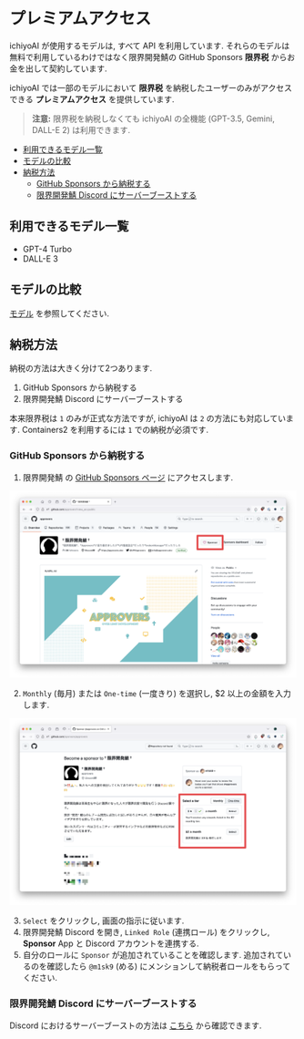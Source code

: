 # プレミアムアクセス

ichiyoAI が使用するモデルは, すべて API を利用しています. それらのモデルは無料で利用しているわけではなく限界開発鯖の GitHub Sponsors **限界税** からお金を出して契約しています.

ichiyoAI では一部のモデルにおいて **限界税** を納税したユーザーのみがアクセスできる **プレミアムアクセス** を提供しています.

> **注意:**
> 限界税を納税しなくても ichiyoAI の全機能 (GPT-3.5, Gemini, DALL-E 2) は利用できます.

- [利用できるモデル一覧](#利用できるモデル一覧)
- [モデルの比較](#モデルの比較)
- [納税方法](#納税方法)
  - [GitHub Sponsors から納税する](#github-sponsors-から納税する)
  - [限界開発鯖 Discord にサーバーブーストする](#限界開発鯖-discord-にサーバーブーストする)

## 利用できるモデル一覧

- GPT-4 Turbo
- DALL-E 3

## モデルの比較

[モデル](./model.md) を参照してください.

## 納税方法

納税の方法は大きく分けて2つあります.

1. GitHub Sponsors から納税する
2. 限界開発鯖 Discord にサーバーブーストする

本来限界税は `1` のみが正式な方法ですが, ichiyoAI は `2` の方法にも対応しています. Containers2 を利用するには `1` での納税が必須です.

### GitHub Sponsors から納税する

1. 限界開発鯖 の [GitHub Sponsors ページ](https://github.com/sponsors/approvers) にアクセスします.

![限界開発鯖の Dashboard](image/premium-access/approvers-dashboard.png)

2. `Monthly` (毎月) または `One-time` (一度きり) を選択し, $2 以上の金額を入力します.

![限界開発鯖の Sponsor](image/premium-access/sponsor-page.png)

3. `Select` をクリックし, 画面の指示に従います.
4. 限界開発鯖 Discord を開き, `Linked Role` (連携ロール) をクリックし, **Sponsor** App と Discord アカウントを連携する.
5. 自分のロールに `Sponsor` が追加されていることを確認します. 追加されているのを確認したら `@m1sk9` (める) にメンションして納税者ロールをもらってください.

### 限界開発鯖 Discord にサーバーブーストする

Discord におけるサーバーブーストの方法は [こちら](https://support.discord.com/hc/ja/articles/360028038352) から確認できます.
